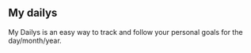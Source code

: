## My dailys
My Dailys is an easy way to track and follow your personal goals for the day/month/year.
